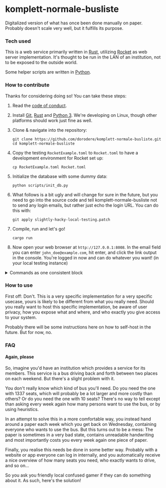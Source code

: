# komplett-normale-busliste

Digitalized version of what has once been done manually on paper. Probably doesn't scale very well,
but it fulfills its purpose.

### Tech used

This is a web service primarily written in [Rust], utilizing [Rocket] as web server implementation.
It's thought to be run in the LAN of an institution, not to be exposed to the outside world.

Some helper scripts are written in [Python].

[Rust]: https://www.rust-lang.org/
[Rocket]: https://rocket.rs/
[Python]: https://python.org/

### How to contribute

Thanks for considering doing so! You can take these steps:

1. Read the [code of conduct](./CODE_OF_CONDUCT.md).

2. Install [Git], [Rust] and [Python 3]. We're developing on Linux, though other platforms should
   work just fine as well.

3. Clone & navigate into the repository:

   ```
   git clone https://github.com/dorodere/komplett-normale-busliste.git
   cd komplett-normale-busliste
   ```

4. Copy the testing `RocketExample.toml` to `Rocket.toml` to have a development environment for
   Rocket set up:

   ```
   cp RocketExample.toml Rocket.toml
   ```

5. Initialize the database with some dummy data:

   ```
   python scripts/init_db.py
   ```

6. What follows is a bit ugly and will change for sure in the future, but you need to go into the
   source code and tell komplett-normale-busliste not to send any login emails, but rather just echo
   the login URL. You can do this with:

   ```
   git apply slightly-hacky-local-testing.patch
   ```

7. Compile, run and let's go!

   ```
   cargo run
   ```

8. Now open your web browser at `http://127.0.0.1:8008`. In the email field you can enter
   `john_doe@example.com`, hit enter, and click the link output in the console. You're logged in now
   and can do whatever you want! (in your local testing instance)

<details>
<summary markdown="span">Commands as one consistent block</summary>

```
git clone https://github.com/dorodere/komplett-normale-busliste.git
cd komplett-normale-busliste
cp RocketExample.toml Rocket.toml
python scripts/init_db.py
git apply slightly-hacky-local-testing.patch
cargo run
```

</details>

[Git]: https://git-scm.com/
[Rust]: https://doc.rust-lang.org/stable/book/ch01-01-installation.html
[Python 3]: https://wiki.python.org/moin/BeginnersGuide/Download

### How to use

First off: Don't. This is a very specific implementation for a very specific usecase, yours is
likely to be different from what you really need. Should you really want to host this specific
implementation, be aware of user privacy, how you expose what and where, and who exactly you give
access to your system.

Probably there will be some instructions here on how to self-host in the future. But for now, no.

### FAQ

#### Again, please

So, imagine you'd have an institution which provides a service for its members. This service is a
bus driving back and forth between two places on each weekend. But there's a slight problem with it.

You don't really know which kind of bus you'll need. Do you need the one with 1337 seats, which will
probably be a lot larger and more costly than others? Or do you need the one with 10 seats? There's
no way to tell except than asking every week again how many persons want to use the bus, or by using
heuristics.

In an attempt to solve this in a more comfortable way, you instead hand around a paper each week
which you get back on Wednesday, containing everyone who wants to use the bus. But this turns out to
be a mess: The paper is sometimes in a very bad state, contains unreadable handwriting and most
importantly costs you every week again one piece of paper.

Finally, you realise this needs be done in some better way. Probably with a website or app everyone
can log in internally, and you automatically receive a nice overview of how many seats you need, who
exactly wants to drive, and so on...

So you ask you friendly local confused gamer if they can do something about it. As such, here's the
solution!

<!--
vim: tw=100
-->
